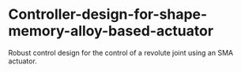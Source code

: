 # Controller-design-for-shape-memory-alloy-based-actuator
Robust control design for the control of a revolute joint using an SMA actuator.  
